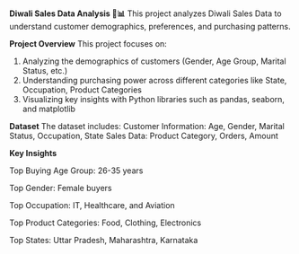 **Diwali Sales Data Analysis 🎉📊**
This project analyzes Diwali Sales Data to understand customer demographics, preferences, and purchasing patterns.

**Project Overview**
This project focuses on:
1. Analyzing the demographics of customers (Gender, Age Group, Marital Status, etc.)
2. Understanding purchasing power across different categories like State, Occupation, Product Categories
3. Visualizing key insights with Python libraries such as pandas, seaborn, and matplotlib

**Dataset**
The dataset includes:
Customer Information: Age, Gender, Marital Status, Occupation, State
Sales Data: Product Category, Orders, Amount

**Key Insights**

Top Buying Age Group: 26-35 years

Top Gender: Female buyers

Top Occupation: IT, Healthcare, and Aviation

Top Product Categories: Food, Clothing, Electronics

Top States: Uttar Pradesh, Maharashtra, Karnataka
